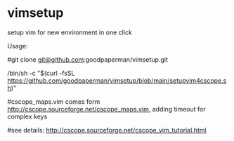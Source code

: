 # vimsetup
setup vim for new environment in one click

Usage:

#git clone git@github.com:goodpaperman/vimsetup.git

/bin/sh -c "$(curl -fsSL https://github.com/goodpaperman/vimsetup/blob/main/setupvim4cscope.sh)"

#cscope_maps.vim comes form http://cscope.sourceforge.net/cscope_maps.vim, adding timeout for complex keys

#see details: http://cscope.sourceforge.net/cscope_vim_tutorial.html
